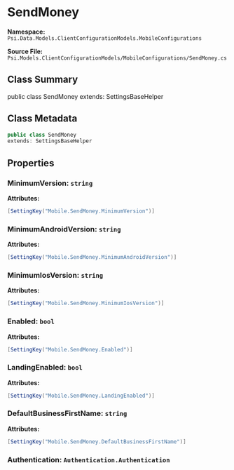 # SendMoney

**Namespace:** `Psi.Data.Models.ClientConfigurationModels.MobileConfigurations`

**Source File:** `Psi.Models.ClientConfigurationModels/MobileConfigurations/SendMoney.cs`

## Class Summary

public class SendMoney
extends: SettingsBaseHelper

## Class Metadata

```typescript
public class SendMoney
extends: SettingsBaseHelper
```

## Properties

### MinimumVersion: `string`

**Attributes:**
```csharp
[SettingKey("Mobile.SendMoney.MinimumVersion")]
```

### MinimumAndroidVersion: `string`

**Attributes:**
```csharp
[SettingKey("Mobile.SendMoney.MinimumAndroidVersion")]
```

### MinimumIosVersion: `string`

**Attributes:**
```csharp
[SettingKey("Mobile.SendMoney.MinimumIosVersion")]
```

### Enabled: `bool`

**Attributes:**
```csharp
[SettingKey("Mobile.SendMoney.Enabled")]
```

### LandingEnabled: `bool`

**Attributes:**
```csharp
[SettingKey("Mobile.SendMoney.LandingEnabled")]
```

### DefaultBusinessFirstName: `string`



**Attributes:**
```csharp
[SettingKey("Mobile.SendMoney.DefaultBusinessFirstName")]
```

### Authentication: `Authentication.Authentication`


